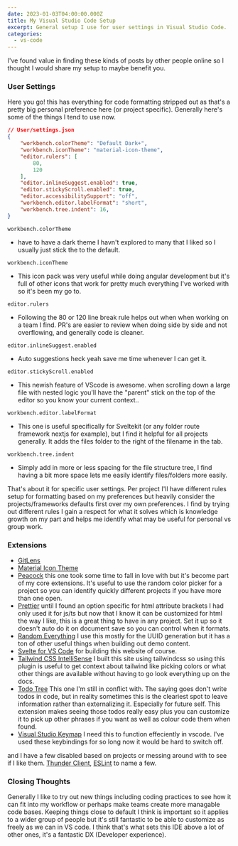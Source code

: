 ```yaml
---
date: 2023-01-03T04:00:00.000Z
title: My Visual Studio Code Setup
excerpt: General setup I use for user settings in Visual Studio Code.
categories:
  - vs-code
---
```


I've found value in finding these kinds of posts by other people online so I thought I would share my setup to maybe benefit you.

### User Settings

Here you go! this has everything for code formatting stripped out as that's a pretty big personal preference here (or project specific). 
Generally here's some of the things I tend to use now.

```json
// User/settings.json
{
    "workbench.colorTheme": "Default Dark+",
    "workbench.iconTheme": "material-icon-theme",
    "editor.rulers": [
        80,
        120
    ],
    "editor.inlineSuggest.enabled": true,
    "editor.stickyScroll.enabled": true,
    "editor.accessibilitySupport": "off",
    "workbench.editor.labelFormat": "short",
    "workbench.tree.indent": 16,
}
```

`workbench.colorTheme` 
- have to have a dark theme I havn't explored to many that I liked so I usually just stick the to the default.

`workbench.iconTheme` 
- This icon pack was very useful while doing angular development but it's full of other icons that work for pretty much everything I've worked with so it's been my go to.

`editor.rulers` 
- Following the 80 or 120 line break rule helps out when when working on a team I find. PR's are easier to review when doing side by side and not overflowing, and generally code is cleaner.

`editor.inlineSuggest.enabled` 
- Auto suggestions heck yeah save me time whenever I can get it.

`editor.stickyScroll.enabled`
- This newish feature of VScode is awesome. when scrolling down a large file with nested logic you'll have the "parent" stick on the top of the editor so you know your current context..

`workbench.editor.labelFormat` 
- This one is useful specifically for Sveltekit (or any folder route framework nextjs for example), but I find it helpful for all projects generally. It adds the files folder to the right of the filename in the tab.

`workbench.tree.indent` 
- Simply add in more or less spacing for the file structure tree, I find having a bit more space lets me easily identify files/folders more easily.

That's about it for specific user settings. 
Per project I'll have different rules setup for formatting based on my preferences but heavily consider the projects/frameworks defaults first over my own preferences.
I find by trying out different rules I gain a respect for what it solves which is knowledge growth on my part and helps me identify what may be useful for personal vs group work.


### Extensions


- [GitLens](https://marketplace.visualstudio.com/items?itemName=eamodio.gitlens)
- [Material Icon Theme](https://marketplace.visualstudio.com/items?itemName=PKief.material-icon-theme)
- [Peacock](https://marketplace.visualstudio.com/items?itemName=johnpapa.vscode-peacock) this one took some time to fall in love with but it's become part of my core extensions. It's useful to use the random color picker for a project so you can identify quickly different projects if you have more than one open.
- [Prettier](https://marketplace.visualstudio.com/items?itemName=esbenp.prettier-vscode) until I found an option specific for html attribute brackets I had only used it for js/ts but now that I know it can be customized for html the way I like, this is a great thing to have in any project. Set it up so it doesn't auto do it on document save so you can control when it formats.
- [Random Everything](https://marketplace.visualstudio.com/items?itemName=helixquar.randomeverything) I use this mostly for the UUID generation but it has a ton of other useful things when building out demo content.
- [Svelte for VS Code](https://marketplace.visualstudio.com/items?itemName=svelte.svelte-vscode) for building this website of course.
- [Tailwind CSS IntelliSense](https://marketplace.visualstudio.com/items?itemName=bradlc.vscode-tailwindcss) I built this site using tailwindcss so using this plugin is useful to get context about tailwind like picking colors or what other things are available without having to go look everything up on the docs.
- [Todo Tree](https://marketplace.visualstudio.com/items?itemName=Gruntfuggly.todo-tree) This one I'm still in conflict with. The saying goes don't write todos in code, but in reality sometimes this is the cleariest spot to leave information rather than externalizing it. Especially for future self. This extension makes seeing those todos really easy plus you can customize it to pick up other phrases if you want as well as colour code them when found.
- [Visual Studio Keymap](https://marketplace.visualstudio.com/items?itemName=ms-vscode.vs-keybindings) I need this to function effeciently in vscode. I've used these keybindings for so long now it would be hard to switch off.

and I have a few disabled based on projects or messing around with to see if I like them. [Thunder Client](https://marketplace.visualstudio.com/items?itemName=rangav.vscode-thunder-client), [ESLint](https://marketplace.visualstudio.com/items?itemName=dbaeumer.vscode-eslint) to name a few.


### Closing Thoughts

Generally I like to try out new things including coding practices to see how it can fit into my workflow or perhaps make teams create more managable code bases.
Keeping things close to default I think is important so it applies to a wider group of people but it's still fantastic to be able to customize as freely as we can in VS code.
I think that's what sets this IDE above a lot of other ones, it's a fantastic DX (Developer experience).